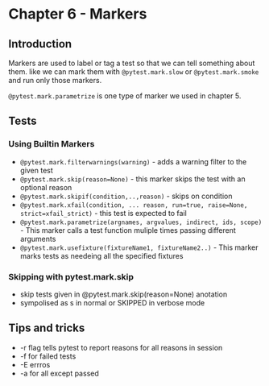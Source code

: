 # Chapter 6 - Markers

## Introduction

Markers are used to label or tag a test so that we can tell something about them. like we can mark them with `@pytest.mark.slow` or `@pytest.mark.smoke` and run only those markers. 

`@pytest.mark.parametrize` is one type of marker we used in chapter 5.

## Tests

### Using Builtin Markers

* `@pytest.mark.filterwarnings(warning)` - adds a warning filter to the given test
* `@pytest.mark.skip(reason=None)` - this marker skips the test with an optional reason
* `@pytest.mark.skipif(condition,..,reason)` - skips on condition
* `@pytest.mark.xfail(condition, ... reason, run=true, raise=None, strict=xfail_strict)` - this test is expected to fail
* `@pytest.mark.parametrize(argnames, argvalues, indirect, ids, scope)` - This marker calls a test function muliple times passing different arguments
* `@pytest.mark.usefixture(fixtureName1, fixtureName2..)` - This marker marks tests as needeing all the specified fixtures

### Skipping with pytest.mark.skip

* skip tests given in @pytest.mark.skip(reason=None) anotation
* sympolised as s in normal or SKIPPED in verbose mode

## Tips and tricks

* -r flag tells pytest to report reasons for all reasons in session
* -f for failed tests
* -E errros
* -a for all except passed
